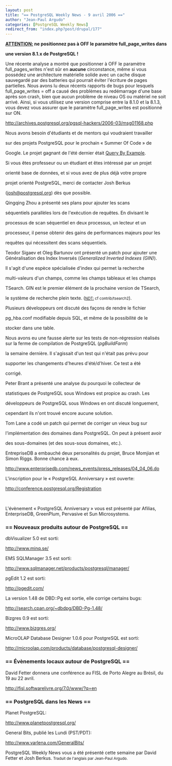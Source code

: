 ```yaml
---
layout: post
title: "== PostgreSQL Weekly News - 9 avril 2006 =="
author: "Jean-Paul Argudo"
categories: [PostgreSQL Weekly News]
redirect_from: "index.php?post/drupal/177"
---
```



<p>

<strong>

<ins>ATTENTION:</ins> ne positionnez pas à OFF le paramètre full_page_writes dans

une version 8.1.x de PostgreSQL&nbsp;!</strong></p>

<p>

Une récente analyse a montré que positionner à OFF le paramètre full_pages_writes n'est sûr en <strong>aucune</strong> circonstance, même si vous possédez une architecture matérielle solide avec un cache disque sauvegardé par des batteries qui pourrait éviter l'écriture de pages partielles. Nous avons lu deux récents rapports de bugs pour lesquels full_page_writes = off a causé des problèmes au redémarrage d'une base après son crash, bien que aucun problème de niveau OS ou matériel ne soit arrivé. Ainsi, si vous utilisez une version comprise entre la 8.1.0 et la 8.1.3, vous devez vous assurer que le paramètre full_page_writes est positionné sur ON.

</p>

<p>

<a href="http://archives.postgresql.org/pgsql-hackers/2006-03/msg01168.php">http://archives.postgresql.org/pgsql-hackers/2006-03/msg01168.php</a>

</p>

<p>

Nous avons besoin d'étudiants et de mentors qui voudraient travailler

sur des projets PostgreSQL pour le prochain «&nbsp;Summer Of Code&nbsp;» de

Google. Le projet gagnant de l'été dernier était <a href="http://pgfoundry.org/projects/qbe/">Query By Example</a>.

Si vous êtes professeur ou un étudiant et êtes intéressé par un projet

orienté base de données, et si vous avez de plus déjà votre propre

projet orienté PostgreSQL, merci de contacter Josh Berkus

(josh@postgresql.org) dès que possible.

</p>

<p>Qingqing Zhou a présenté ses plans pour ajouter les scans

séquentiels parallèles lors de l'exécution de requêtes. En divisant le

processus de scan séquentiel en deux processus, un lecteur et un

processeur, il pense obtenir des gains de performances majeurs pour les

requêtes qui nécessitent des scans séquentiels.

</p>

<p>

Teodor Sigaev et Oleg Bartunov ont présenté un patch pour ajouter une Généralisation des Index Inversés (<em>Generalized Inverted Indexes (GIN)</em>).

Il s'agit d'une espèce spécialisée d'index qui permet la recherche

multi-valeurs d'un champs, comme les champs tableaux et les champs

TSearch. GIN est le premier élément de la prochaine version de TSearch,

le système de recherche plein texte. (<small><ins>NDT:</ins> cf contrib/tsearch2</small>).

</p>

<p>

Plusieurs développeurs ont discuté des façons de rendre le fichier

pg_hba.conf modifiable depuis SQL, et même de la possibilité de le

stocker dans une table.

</p>

<p>

Nous avons eu une fausse alerte sur les tests de non-régression réalisés sur la ferme de compilation de PostgreSQL (<em>pgBuildFarm</em>)

la semaine dernière. Il s'agissait d'un test qui n'était pas prévu pour

supporter les changements d'heures d'été/d'hiver. Ce test a été

corrigé.

</p>

<p>Peter Brant a présenté une analyse du pourquoi le collecteur de

statistiques de PostgreSQL sous Windows est propice au crash. Les

développeurs de PostgreSQL sous Windows en ont discuté longuement,

cependant ils n'ont trouvé encore aucune solution.

</p>

<p>Tom Lane a codé un patch qui permet de corriger un vieux bug sur

l'implémentation des domaines dans PostgreSQL. On peut à présent avoir

des sous-domaines (et des sous-sous domaines, etc.).

</p>

<p>

EntrepriseDB a embauché deux personalités du projet, Bruce Momjian et Simon Riggs. Bonne chance à eux.

<a href="http://www.enterprisedb.com/news_events/press_releases/04_04_06.do">http://www.enterprisedb.com/news_events/press_releases/04_04_06.do</a>

</p>

<p>

L'inscription pour le «&nbsp;PostgreSQL Anniversary&nbsp;» est ouverte:

<a href="http://conference.postgresql.org/Registration">http://conference.postgresql.org/Registration</a>

<br />

L'évènement «&nbsp;PostgreSQL Anniversary&nbsp;» vous est présenté par Afilias, EnterpriseDB, GreenPlum, Pervasive et Sun Microsystems.

</p>

<!--more-->


<h3>== Nouveaux produits autour de PostgreSQL ==</h3>

<p>

dbVisualizer 5.0 est sorti:

<a href="http://www.minq.se/">http://www.minq.se/</a>

</p>

<p>

EMS SQLManager 3.5 est sorti:

<a href="http://www.sqlmanager.net/products/postgresql/manager/">http://www.sqlmanager.net/products/postgresql/manager/</a>

</p>

<p>

pgEdit 1.2 est sorti:

<a href="http://pgedit.com/">http://pgedit.com/</a>

</p>

<p>

La version 1.48 de DBD::Pg est sortie, elle corrige certains bugs:

<a href="http://search.cpan.org/%7Edbdpg/DBD-Pg-1.48/">http://search.cpan.org/~dbdpg/DBD-Pg-1.48/</a>

</p>

<p>

Bizgres 0.9 est sorti:

<a href="http://www.bizgres.org/">http://www.bizgres.org/</a>

</p>

<p>

MicroOLAP Database Designer 1.0.6 pour PostgreSQL est sorti:

<a href="http://microolap.com/products/database/postgresql-designer/">http://microolap.com/products/database/postgresql-designer/</a>

</p>

<h3>== Évènements locaux autour de PostgreSQL ==</h3>

<p>

David Fetter donnera une conférence au FISL de Porto Alegre au Brésil, du 19 au 22 avril.

<a href="http://fisl.softwarelivre.org/7.0/www/?q=en">http://fisl.softwarelivre.org/7.0/www/?q=en</a>

</p>

<h3>== PostgreSQL dans les News ==</h3>

<p>

Planet PostgreSQL:

<a href="http://www.planetpostgresql.org/">http://www.planetpostgresql.org/</a>

</p>

<p>

General Bits, publié les Lundi (PST/PDT):

<a href="http://www.varlena.com/GeneralBits/">http://www.varlena.com/GeneralBits/</a>

</p>

<p>

PostgreSQL Weekly News vous a été présenté cette semaine par David Fetter et Josh Berkus. <small>Traduit de l'anglais par Jean-Paul Argudo.</small>

</p>